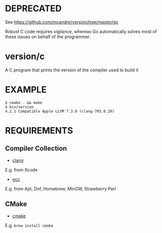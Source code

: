 # DEPRECATED

See https://github.com/mcandre/version/tree/master/go

Robust C code requires vigilance, whereas Go automatically solves most of these issues on behalf of the programmer.

# version/c

A C program that prints the version of the compiler used to build it

# EXAMPLE

```
$ cmake . && make
$ bin/version
4.2.1 Compatible Apple LLVM 7.3.0 (clang-703.0.29)
```

# REQUIREMENTS

## Compiler Collection

* [clang](http://clang.llvm.org/)

E.g. from Xcode

* [gcc](https://gcc.gnu.org/)

E.g. from Apt, Dnf, Homebrew, MinGW, Strawberry Perl

## CMake

* [cmake](https://cmake.org/)

E.g. `brew install cmake`
